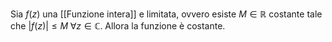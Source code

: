 Sia $f(z)$ una [[Funzione intera]] e limitata, ovvero esiste $M\in\mathbb{R}$ costante tale che $|f(z)|\leq M\;\forall z\in \mathbb{C}$. Allora la funzione è costante.